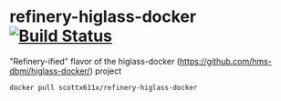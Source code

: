 # refinery-higlass-docker [![Build Status](https://travis-ci.org/scottx611x/refinery-higlass-docker.svg?branch=master)](https://travis-ci.org/scottx611x/refinery-higlass-docker)
"Refinery-ified" flavor of the higlass-docker (https://github.com/hms-dbmi/higlass-docker/) project

```docker pull scottx611x/refinery-higlass-docker```


